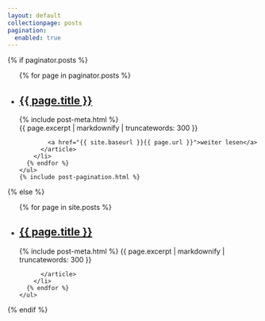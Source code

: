 ```yaml
---
layout: default
collectionpage: posts
pagination:
  enabled: true
---
```




{% if paginator.posts %}
  <section class="section  typeset">
    <ul class="list  list--posts">
      {% for page in paginator.posts %}
        <li class="item  item--post">
          <article class="article  article--post">
            <div class="heading">
              <h2><a href="{{ site.baseurl }}{{ page.url }}">{{ page.title }}</a></h2>
            </div>
            <div class="meta">
              {% include post-meta.html %}
            </div>
            <div class="text">
              {{ page.excerpt | markdownify | truncatewords: 300 }}
            </div>

            <a href="{{ site.baseurl }}{{ page.url }}">weiter lesen</a>
          </article>
        </li>
      {% endfor %}
    </ul>
    {% include post-pagination.html %}
  </section>
{% else %}
  <section class="section  typeset">
    <ul class="list  list--posts">
      {% for page in site.posts %}
        <li class="item  item--post">
          <article class="article  article--post">
            <div class="heading">
              <h2><a href="{{ site.baseurl }}{{ page.url }}">{{ page.title }}</a></h2>
            </div>
            {% include post-meta.html %}
            {{ page.excerpt | markdownify | truncatewords: 300 }}


          </article>
        </li>
      {% endfor %}
    </ul>
  </section>
{% endif %}
